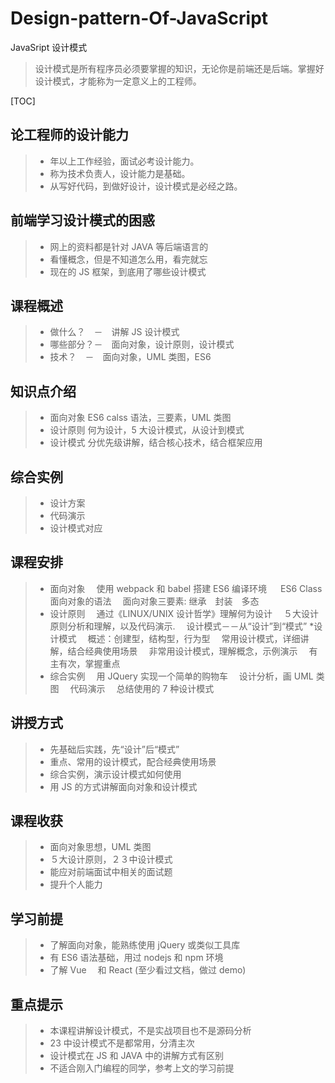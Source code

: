 # Design-pattern-Of-JavaScript

JavaSript 设计模式

> 设计模式是所有程序员必须要掌握的知识，无论你是前端还是后端。掌握好设计模式，才能称为一定意义上的工程师。

[TOC]

## 论工程师的设计能力

> - 年以上工作经验，面试必考设计能力。
> - 称为技术负责人，设计能力是基础。
> - 从写好代码，到做好设计，设计模式是必经之路。

## 前端学习设计模式的困惑

> - 网上的资料都是针对 JAVA 等后端语言的
> - 看懂概念，但是不知道怎么用，看完就忘
> - 现在的 JS 框架，到底用了哪些设计模式

## 课程概述

> - 做什么？　－　讲解 JS 设计模式
> - 哪些部分？－　面向对象，设计原则，设计模式
> - 技术？　－　面向对象，UML 类图，ES6

## 知识点介绍

> - 面向对象
>   ES6 calss 语法，三要素，UML 类图
> - 设计原则
>   何为设计，5 大设计模式，从设计到模式
> - 设计模式
>   分优先级讲解，结合核心技术，结合框架应用

## 综合实例

> - 设计方案
> - 代码演示
> - 设计模式对应

## 课程安排

> - 面向对象
>   　使用 webpack 和 babel 搭建 ES6 编译环境
>   　 ES6 Class 面向对象的语法
>   　面向对象三要素: 继承　封装　多态
> - 设计原则
>   　通过《LINUX/UNIX 设计哲学》理解何为设计
>   　５大设计原则分析和理解，以及代码演示.
>   　设计模式－－从“设计”到“模式” \*设计模式
>   　概述：创建型，结构型，行为型
>   　常用设计模式，详细讲解，结合经典使用场景
>   　非常用设计模式，理解概念，示例演示
>   　有主有次，掌握重点
> - 综合实例
>   　用 JQuery 实现一个简单的购物车
>   　设计分析，画 UML 类图
>   　代码演示
>   　总结使用的 7 种设计模式

## 讲授方式

> - 先基础后实践，先“设计”后“模式”
> - 重点、常用的设计模式，配合经典使用场景
> - 综合实例，演示设计模式如何使用
> - 用 JS 的方式讲解面向对象和设计模式

## 课程收获

> - 面向对象思想，UML 类图
> - ５大设计原则，２３中设计模式
> - 能应对前端面试中相关的面试题
> - 提升个人能力

## 学习前提

> - 了解面向对象，能熟练使用 jQuery 或类似工具库
> - 有 ES6 语法基础，用过 nodejs 和 npm 环境
> - 了解 Vue 　和 React (至少看过文档，做过 demo)

## 重点提示

> - 本课程讲解设计模式，不是实战项目也不是源码分析
> - 23 中设计模式不是都常用，分清主次
> - 设计模式在 JS 和 JAVA 中的讲解方式有区别
> - 不适合刚入门编程的同学，参考上文的学习前提
